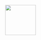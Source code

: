 <div id="header" align="center">
  <img src="https://media.giphy.com/media/M9gbBd9nbDrOTu1Mqx/giphy.gif" width="100"/>
</div>

<!--
**diego-sierra-r/diego-sierra-r** is a ✨ _special_ ✨ repository because its `README.md` (this file) appears on your GitHub profile.
